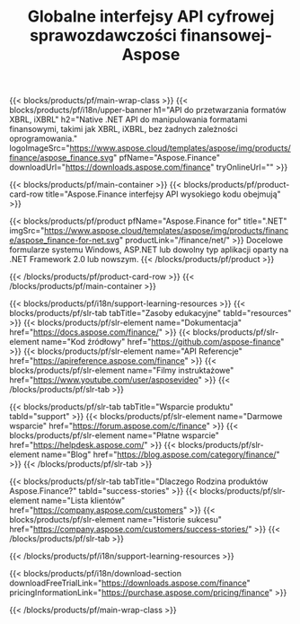 ﻿---
title: Globalne interfejsy API cyfrowej sprawozdawczości finansowej- Aspose 
weight: 10
url: /pl/family
description: Biblioteka do manipulowania formatami finansowymi używanymi do składania wniosków dla firm i generowania raportów dla funduszy i dźwigni na dowolnej Platformie
---
{{< blocks/products/pf/main-wrap-class >}}
{{< blocks/products/pf/i18n/upper-banner h1="API do przetwarzania formatów XBRL, iXBRL" h2="Native .NET API do manipulowania formatami finansowymi, takimi jak XBRL, iXBRL, bez żadnych zależności oprogramowania." logoImageSrc="https://www.aspose.cloud/templates/aspose/img/products/finance/aspose_finance.svg" pfName="Aspose.Finance" downloadUrl="https://downloads.aspose.com/finance" tryOnlineUrl="" >}}

{{< blocks/products/pf/main-container >}}
{{< blocks/products/pf/product-card-row title="Aspose.Finance interfejsy API wysokiego kodu obejmują" >}}

{{< blocks/products/pf/product pfName="Aspose.Finance for" title=".NET" imgSrc="https://www.aspose.cloud/templates/aspose/img/products/finance/aspose_finance-for-net.svg" productLink="/finance/net/" >}}
Docelowe formularze systemu Windows, ASP.NET lub dowolny typ aplikacji oparty na .NET Framework 2.0 lub nowszym.
{{< /blocks/products/pf/product >}}

{{< /blocks/products/pf/product-card-row >}}
{{< /blocks/products/pf/main-container >}}

{{< blocks/products/pf/i18n/support-learning-resources >}}
{{< blocks/products/pf/slr-tab tabTitle="Zasoby edukacyjne" tabId="resources" >}}
{{< blocks/products/pf/slr-element name="Dokumentacja" href="https://docs.aspose.com/finance/" >}}
{{< blocks/products/pf/slr-element name="Kod źródłowy" href="https://github.com/aspose-finance" >}}
{{< blocks/products/pf/slr-element name="API Referencje" href="https://apireference.aspose.com/finance" >}}
{{< blocks/products/pf/slr-element name="Filmy instruktażowe" href="https://www.youtube.com/user/asposevideo" >}}
{{< /blocks/products/pf/slr-tab >}}

{{< blocks/products/pf/slr-tab tabTitle="Wsparcie produktu" tabId="support" >}}
{{< blocks/products/pf/slr-element name="Darmowe wsparcie" href="https://forum.aspose.com/c/finance" >}}
{{< blocks/products/pf/slr-element name="Płatne wsparcie" href="https://helpdesk.aspose.com/" >}}
{{< blocks/products/pf/slr-element name="Blog" href="https://blog.aspose.com/category/finance/" >}}
{{< /blocks/products/pf/slr-tab >}}

{{< blocks/products/pf/slr-tab tabTitle="Dlaczego Rodzina produktów Aspose.Finance?" tabId="success-stories" >}}
{{< blocks/products/pf/slr-element name="Lista klientów" href="https://company.aspose.com/customers" >}}
{{< blocks/products/pf/slr-element name="Historie sukcesu" href="https://company.aspose.com/customers/success-stories/" >}}
{{< /blocks/products/pf/slr-tab >}}

{{< /blocks/products/pf/i18n/support-learning-resources >}}

{{< blocks/products/pf/i18n/download-section downloadFreeTrialLink="https://downloads.aspose.com/finance" pricingInformationLink="https://purchase.aspose.com/pricing/finance" >}}

{{< /blocks/products/pf/main-wrap-class >}}